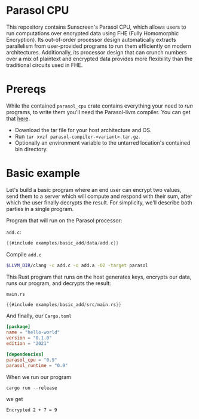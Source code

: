 # Parasol CPU
This repository contains Sunscreen's Parasol CPU, which allows users to run computations over encrypted data using FHE (Fully Homomorphic Encryption). Its out-of-order processor design automatically extracts parallelism from user-provided programs to run them efficiently on modern architectures. Additionally, its processor design that can crunch numbers over a mix of plaintext and encrypted data provides more flexibility than the traditional circuits used in FHE.

# Prereqs
While the contained `parasol_cpu` crate contains everything your need to *run* programs, to write them you'll need the Parasol-llvm compiler. You can get that [here](https://github.com/Sunscreen-tech/testnet-starter/tree/main/compiler).

* Download the tar file for your host architecture and OS.
* Run `tar xvzf parasol-compiler-<variant>.tar.gz`.
* Optionally an environment variable to the untarred location's contained bin directory.

# Basic example
Let's build a basic program where an end user can encrypt two values, send them to a server which will compute and respond with their sum, after which the user finally decrypts the result. For simplicity, we'll describe both parties in a single program.

Program that will run on the Parasol processor:

`add.c`:
```C
{{#include examples/basic_add/data/add.c}}
```

Compile `add.c`
```bash
$LLVM_DIR/clang -c add.c -o add.a -O2 -target parasol
```

This Rust program that runs on the host generates keys, encrypts our data, runs our program, and decrypts the result:

`main.rs`
```rust
{{#include examples/basic_add/src/main.rs}}
```

And finally, our `Cargo.toml`
```toml
[package]
name = "hello-world"
version = "0.1.0"
edition = "2021"

[dependencies]
parasol_cpu = "0.9"
parasol_runtime = "0.9"
```

When we run our program

```rust
cargo run --release
```

we get

```
Encrypted 2 + 7 = 9
```